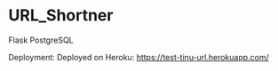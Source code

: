 # URL_Shortner

Flask
PostgreSQL

Deployment:
Deployed on Heroku: https://test-tinu-url.herokuapp.com/
